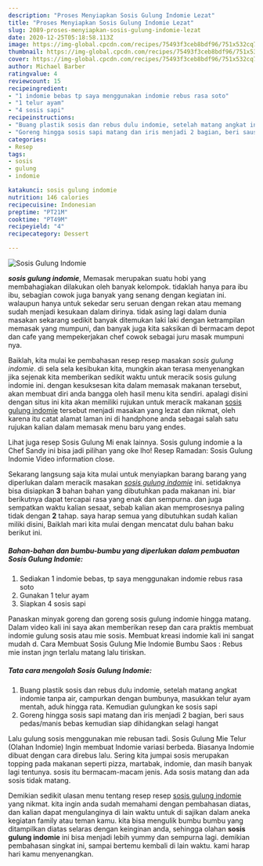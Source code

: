```yaml
---
description: "Proses Menyiapkan Sosis Gulung Indomie Lezat"
title: "Proses Menyiapkan Sosis Gulung Indomie Lezat"
slug: 2089-proses-menyiapkan-sosis-gulung-indomie-lezat
date: 2020-12-25T05:18:58.113Z
image: https://img-global.cpcdn.com/recipes/75493f3ceb8bdf96/751x532cq70/sosis-gulung-indomie-foto-resep-utama.jpg
thumbnail: https://img-global.cpcdn.com/recipes/75493f3ceb8bdf96/751x532cq70/sosis-gulung-indomie-foto-resep-utama.jpg
cover: https://img-global.cpcdn.com/recipes/75493f3ceb8bdf96/751x532cq70/sosis-gulung-indomie-foto-resep-utama.jpg
author: Michael Barber
ratingvalue: 4
reviewcount: 15
recipeingredient:
- "1 indomie bebas tp saya menggunakan indomie rebus rasa soto"
- "1 telur ayam"
- "4 sosis sapi"
recipeinstructions:
- "Buang plastik sosis dan rebus dulu indomie, setelah matang angkat indomie tanpa air, campurkan dengan bumbunya, masukkan telur ayam mentah, aduk hingga rata. Kemudian gulungkan ke sosis sapi"
- "Goreng hingga sosis sapi matang dan iris menjadi 2 bagian, beri saus pedas/manis bebas kemudian siap dihidangkan selagi hangat"
categories:
- Resep
tags:
- sosis
- gulung
- indomie

katakunci: sosis gulung indomie 
nutrition: 146 calories
recipecuisine: Indonesian
preptime: "PT21M"
cooktime: "PT49M"
recipeyield: "4"
recipecategory: Dessert

---
```



![Sosis Gulung Indomie](https://img-global.cpcdn.com/recipes/75493f3ceb8bdf96/751x532cq70/sosis-gulung-indomie-foto-resep-utama.jpg)

<b><i>sosis gulung indomie</i></b>, Memasak merupakan suatu hobi yang membahagiakan dilakukan oleh banyak kelompok. tidaklah hanya para ibu ibu, sebagian cowok juga banyak yang senang dengan kegiatan ini. walaupun hanya untuk sekedar seru seruan dengan rekan atau memang sudah menjadi kesukaan dalam dirinya. tidak asing lagi dalam dunia masakan sekarang sedikit banyak ditemukan laki laki dengan ketrampilan memasak yang mumpuni, dan banyak juga kita saksikan di bermacam depot dan cafe yang mempekerjakan chef cowok sebagai juru masak mumpuni nya.

Baiklah, kita mulai ke pembahasan resep resep masakan <i>sosis gulung indomie</i>. di sela sela kesibukan kita, mungkin akan terasa menyenangkan jika sejenak kita memberikan sedikit waktu untuk meracik sosis gulung indomie ini. dengan kesuksesan kita dalam memasak makanan tersebut, akan membuat diri anda bangga oleh hasil menu kita sendiri. apalagi disini dengan situs ini kita akan memiliki rujukan untuk meracik makanan <u>sosis gulung indomie</u> tersebut menjadi masakan yang lezat dan nikmat, oleh karena itu catat alamat laman ini di handphone anda sebagai salah satu rujukan kalian dalam memasak menu baru yang endes.

Lihat juga resep Sosis Gulung Mi enak lainnya. Sosis gulung indomie a la Chef Sandy ini bisa jadi pilihan yang oke lho! Resep Ramadan: Sosis Gulung Indomie Video information close.


Sekarang langsung saja kita mulai untuk menyiapkan barang barang yang diperlukan dalam meracik masakan <u><i>sosis gulung indomie</i></u> ini. setidaknya bisa disiapkan <b>3</b> bahan bahan yang dibutuhkan pada makanan ini. biar berikutnya dapat tercapai rasa yang enak dan sempurna. dan juga sempatkan waktu kalian sesaat, sebab kalian akan memprosesnya paling tidak dengan <b>2</b> tahap. saya harap semua yang dibutuhkan sudah kalian miliki disini, Baiklah mari kita mulai dengan mencatat dulu bahan baku berikut ini.

<!--inarticleads1-->

##### Bahan-bahan dan bumbu-bumbu yang diperlukan dalam pembuatan Sosis Gulung Indomie:

1. Sediakan 1 indomie bebas, tp saya menggunakan indomie rebus rasa soto
1. Gunakan 1 telur ayam
1. Siapkan 4 sosis sapi


Panaskan minyak goreng dan goreng sosis gulung indomie hingga matang. Dalam video kali ini saya akan memberikan resep dan cara praktis membuat indomie gulung sosis atau mie sosis. Membuat kreasi indomie kali ini sangat mudah d. Cara Membuat Sosis Gulung Mie Indomie Bumbu Saos : Rebus mie instan jngn terlalu matang lalu tiriskan. 

<!--inarticleads2-->

##### Tata cara mengolah Sosis Gulung Indomie:

1. Buang plastik sosis dan rebus dulu indomie, setelah matang angkat indomie tanpa air, campurkan dengan bumbunya, masukkan telur ayam mentah, aduk hingga rata. Kemudian gulungkan ke sosis sapi
1. Goreng hingga sosis sapi matang dan iris menjadi 2 bagian, beri saus pedas/manis bebas kemudian siap dihidangkan selagi hangat


Lalu gulung sosis menggunakan mie rebusan tadi. Sosis Gulung Mie Telur (Olahan Indomie) Ingin membuat Indomie variasi berbeda. Biasanya Indomie dibuat dengan cara direbus lalu. Sering kita jumpai sosis merupakan topping pada makanan seperti pizza, martabak, indomie, dan masih banyak lagi tentunya. sosis itu bermacam-macam jenis. Ada sosis matang dan ada sosis tidak matang. 

Demikian sedikit ulasan menu tentang resep resep <u>sosis gulung indomie</u> yang nikmat. kita ingin anda sudah memahami dengan pembahasan diatas, dan kalian dapat mengulanginya di lain waktu untuk di sajikan dalam aneka kegiatan family atau teman kamu. kita bisa mengulik bumbu bumbu yang ditampilkan diatas selaras dengan keinginan anda, sehingga olahan <b>sosis gulung indomie</b> ini bisa menjadi lebih yummy dan sempurna lagi. demikian pembahasan singkat ini, sampai bertemu kembali di lain waktu. kami harap hari kamu menyenangkan.
